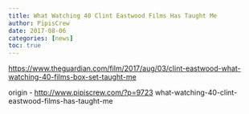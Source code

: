 ```yaml
---
title: What Watching 40 Clint Eastwood Films Has Taught Me
author: PipisCrew
date: 2017-08-06
categories: [news]
toc: true
---
```


https://www.theguardian.com/film/2017/aug/03/clint-eastwood-what-watching-40-films-box-set-taught-me

origin - http://www.pipiscrew.com/?p=9723 what-watching-40-clint-eastwood-films-has-taught-me